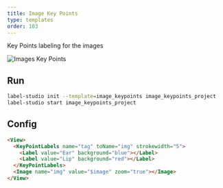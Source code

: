 ```yaml
---
title: Image Key Points
type: templates
order: 103
---
```


Key Points labeling for the images

<img src="/images/screens/image_keypoints.png" class="img-template-example" title="Images Key Points" />

## Run

```bash
label-studio init --template=image_keypoints image_keypoints_project
label-studio start image_keypoints_project 
```

## Config 

```html
<View>
  <KeyPointLabels name="tag" toName="img" strokewidth="5">
    <Label value="Ear" background="blue"></Label>
    <Label value="Lip" background="red"></Label>
  </KeyPointLabels>
  <Image name="img" value="$image" zoom="true"></Image>
</View>
```

